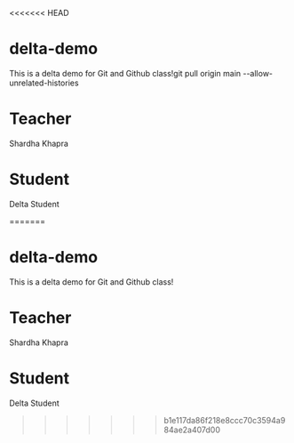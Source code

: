 <<<<<<< HEAD
# delta-demo
This is a delta demo for Git and Github class!git pull origin main --allow-unrelated-histories

# Teacher
Shardha Khapra
# Student 
Delta Student

=======
# delta-demo
This is a delta demo for Git and Github class!
# Teacher
Shardha Khapra
# Student 
Delta Student

>>>>>>> b1e117da86f218e8ccc70c3594a984ae2a407d00
